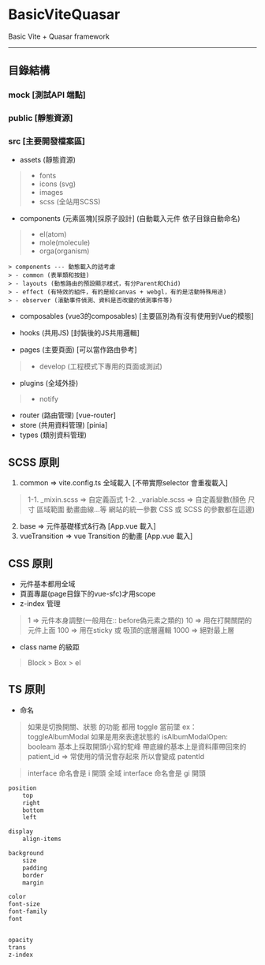 # BasicViteQuasar
Basic Vite + Quasar framework











---
## 目錄結構

### mock [測試API 端點]

### public [靜態資源]

### src [主要開發檔案區]
- assets (靜態資源)
> - fonts
> - icons (svg)
> - images
> - scss (全站用SCSS)

- components (元素區塊)[採原子設計] (自動載入元件 依子目錄自動命名)
> - el(atom)
> - mole(molecule)
> - orga(organism)
```
> components --- 動態載入的話考慮
> - common (表單類和按鈕)
> - layouts (動態路由的預設顯示樣式，有分Parent和Chid)
> - effect (有特效的組件，有的是給canvas + webgl，有的是活動特殊用途)
> - observer (滾動事件偵測、資料是否改變的偵測事件等)
```
- composables (vue3的composables) [主要區別為有沒有使用到Vue的模態]
- hooks (共用JS) [封裝後的JS共用邏輯]

- pages (主要頁面) [可以當作路由參考]
> - develop (工程模式下專用的頁面或測試)

- plugins (全域外掛)
> - notify

- router (路由管理) [vue-router]
- store (共用資料管理) [pinia]
- types (類別資料管理)


## SCSS 原則
1. common => vite.config.ts 全域載入 [不帶實際selector 會重複載入]
>  1-1. _mixin.scss => 自定義函式
>  1-2. _variable.scss => 自定義變數(顏色 尺寸 區域範圍 動畫曲線...等 網站的統一參數  CSS 或 SCSS 的參數都在這邊)
2. base => 元件基礎樣式&行為 [App.vue 載入]
3. vueTransition => vue Transition 的動畫 [App.vue 載入]


## CSS 原則
- 元件基本都用全域
- 頁面專屬(page目錄下的vue-sfc)才用scope
- z-index 管理
> 1 => 元件本身調整(一般用在:: before偽元素之類的)
> 10 => 用在打開關閉的元件上面
> 100 => 用在sticky 或 吸頂的底層邏輯
> 1000 => 絕對最上層

- class name 的級距
> Block > Box > el


## TS 原則
- 命名
> 如果是切換開關、狀態 的功能 都用 toggle 當前墜 ex：toggleAlbumModal
> 如果是用來表達狀態的 isAlbumModalOpen: booleam
> 基本上採取開頭小寫的駝峰
> 帶底線的基本上是資料庫帶回來的 patient_id => 常使用的情況會存起來 所以會變成 patentId

> interface 命名會是 i 開頭
> 全域 interface 命名會是 gi 開頭


```SCSS
position
    top
    right
    bottom
    left

display
    align-items

background
    size
    padding
    border
    margin

color
font-size
font-family
font


opacity
trans
z-index


```